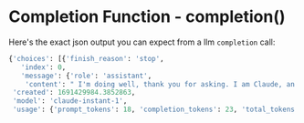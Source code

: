 # Completion Function - completion()
Here's the exact json output you can expect from a llm `completion` call:

```python 
{'choices': [{'finish_reason': 'stop',
   'index': 0,
   'message': {'role': 'assistant',
    'content': " I'm doing well, thank you for asking. I am Claude, an AI assistant created by Anthropic."}}],
 'created': 1691429984.3852863,
 'model': 'claude-instant-1',
 'usage': {'prompt_tokens': 18, 'completion_tokens': 23, 'total_tokens': 41}}
```